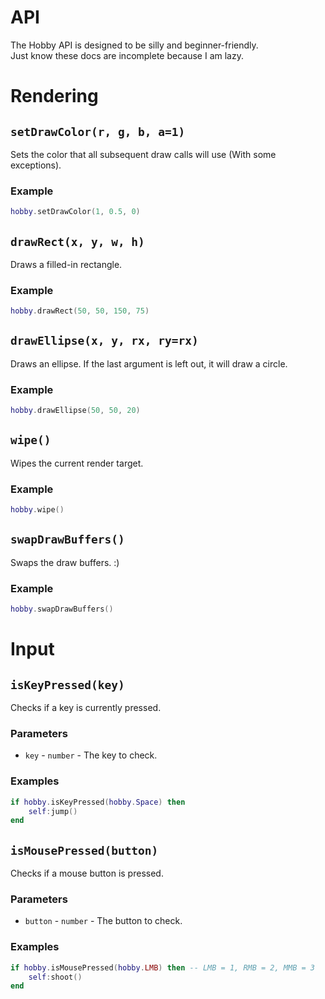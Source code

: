 # API
The Hobby API is designed to be silly and beginner-friendly.<br>
Just know these docs are incomplete because I am lazy.

# Rendering

## `setDrawColor(r, g, b, a=1)`
Sets the color that all subsequent draw calls will use (With some exceptions).

### Example
```lua
hobby.setDrawColor(1, 0.5, 0)
```

## `drawRect(x, y, w, h)`
Draws a filled-in rectangle.

### Example
```lua
hobby.drawRect(50, 50, 150, 75)
```

## `drawEllipse(x, y, rx, ry=rx)`
Draws an ellipse. If the last argument is left out, it will draw a circle.

### Example
```lua
hobby.drawEllipse(50, 50, 20)
```

## `wipe()`
Wipes the current render target.

### Example
```lua
hobby.wipe()
```

## `swapDrawBuffers()`
Swaps the draw buffers. :)

### Example
```lua
hobby.swapDrawBuffers()
```

# Input

## `isKeyPressed(key)`
Checks if a key is currently pressed.

### Parameters
- `key` - `number` - The key to check.

### Examples
```lua
if hobby.isKeyPressed(hobby.Space) then
    self:jump()
end
```

## `isMousePressed(button)`
Checks if a mouse button is pressed.

### Parameters
- `button` - `number` - The button to check.

### Examples
```lua
if hobby.isMousePressed(hobby.LMB) then -- LMB = 1, RMB = 2, MMB = 3
    self:shoot()
end
```